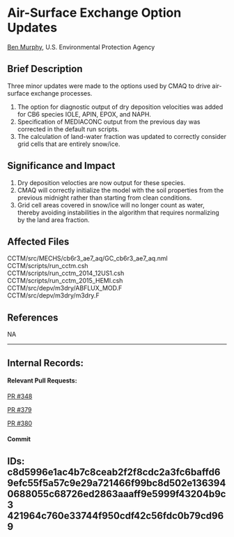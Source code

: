 # Air-Surface Exchange Option Updates

[Ben Murphy](mailto:murphy.ben@epa.gov), U.S. Environmental Protection Agency

## Brief Description
Three minor updates were made to the options used by CMAQ to drive air-surface exchange processes.  
1) The option for diagnostic output of dry deposition velocities was added for CB6 species 
IOLE, APIN, EPOX, and NAPH.  
2) Specification of MEDIACONC output from the previous day was corrected in the default run scripts.  
3) The calculation of land-water fraction was updated to correctly consider grid cells that are entirely 
snow/ice. 

## Significance and Impact  
1) Dry deposition velocties are now output for these species.  
2) CMAQ will correctly initialize the model with the soil properties from the previous midnight rather 
than starting from clean conditions.
3) Grid cell areas covered in snow/ice will no longer count as water, thereby avoiding instabilities 
in the algorithm that requires normalizing by the land area fraction.

## Affected Files
CCTM/src/MECHS/cb6r3_ae7_aq/GC_cb6r3_ae7_aq.nml  
CCTM/scripts/run_cctm.csh  
CCTM/scripts/run_cctm_2014_12US1.csh  
CCTM/scripts/run_cctm_2015_HEMI.csh  
CCTM/src/depv/m3dry/ABFLUX_MOD.F  
CCTM/src/depv/m3dry/m3dry.F  

## References
NA           

-----
## Internal Records:
#### Relevant Pull Requests:
[PR #348](https://github.com/USEPA/CMAQ_Dev/pull/348)

[PR #379](https://github.com/USEPA/CMAQ_Dev/pull/379) 

[PR #380](https://github.com/USEPA/CMAQ_Dev/pull/380)

#### Commit 
IDs:                        
c8d5996e1ac4b7c8ceab2f2f8cdc2a3fc6baffd6  
9efc55f5a57c9e29a721466f99bc8d502e136394  
0688055c68726ed2863aaaff9e5999f43204b9c3  
421964c760e33744f950cdf42c56fdc0b79cd969  
-----


